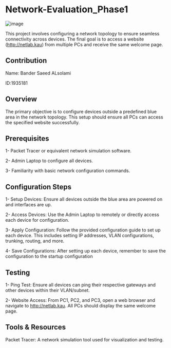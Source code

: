 # Network-Evaluation_Phase1

![image](https://github.com/bndrlslmy/Network-Evaluation_Phase1/assets/91160602/d9d6b44b-5aa9-4f67-89f0-1c2822faaa05)

This project involves configuring a network topology to ensure seamless connectivity across devices. The final goal is to access a website (http://netlab.kau) from multiple PCs and receive the same welcome page.

## Contribution
Name: Bander Saeed ALsolami

ID:1935181

## Overview
The primary objective is to configure devices outside a predefined blue area in the network topology. This setup should ensure all PCs can access the specified website successfully.




## Prerequisites
1- Packet Tracer or equivalent network simulation software.

2- Admin Laptop to configure all devices.

3- Familiarity with basic network configuration commands.

## Configuration Steps
1- Setup Devices: Ensure all devices outside the blue area are powered on and interfaces are up.

2- Access Devices: Use the Admin Laptop to remotely or directly access each device for configuration.

3- Apply Configuration: Follow the provided configuration guide to set up each device. This includes setting IP addresses, VLAN configurations, trunking, routing, and more.

4- Save Configurations: After setting up each device, remember to save the configuration to the startup configuration


## Testing
1- Ping Test: Ensure all devices can ping their respective gateways and other devices within their VLAN/subnet.

2- Website Access: From PC1, PC2, and PC3, open a web browser and navigate to http://netlab.kau. All PCs should display the same welcome page.

## Tools & Resources
Packet Tracer: A network simulation tool used for visualization and testing.

